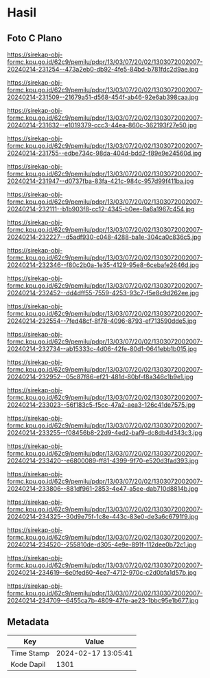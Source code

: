 # Hasil

## Foto C Plano

https://sirekap-obj-formc.kpu.go.id/62c9/pemilu/pdpr/13/03/07/20/02/1303072002007-20240214-231254--473a2eb0-db92-4fe5-84bd-b781fdc2d9ae.jpg

https://sirekap-obj-formc.kpu.go.id/62c9/pemilu/pdpr/13/03/07/20/02/1303072002007-20240214-231509--21679a51-d568-454f-ab46-92e6ab398caa.jpg

https://sirekap-obj-formc.kpu.go.id/62c9/pemilu/pdpr/13/03/07/20/02/1303072002007-20240214-231632--e1019379-ccc3-44ea-860c-362193f27e50.jpg

https://sirekap-obj-formc.kpu.go.id/62c9/pemilu/pdpr/13/03/07/20/02/1303072002007-20240214-231755--edbe734c-98da-404d-bdd2-f89e9e24560d.jpg

https://sirekap-obj-formc.kpu.go.id/62c9/pemilu/pdpr/13/03/07/20/02/1303072002007-20240214-231947--d0737fba-83fa-421c-984c-957d99f411ba.jpg

https://sirekap-obj-formc.kpu.go.id/62c9/pemilu/pdpr/13/03/07/20/02/1303072002007-20240214-232111--b1b903f8-cc12-4345-b0ee-8a6a1967c454.jpg

https://sirekap-obj-formc.kpu.go.id/62c9/pemilu/pdpr/13/03/07/20/02/1303072002007-20240214-232227--d5adf930-c048-4288-ba1e-304ca0c836c5.jpg

https://sirekap-obj-formc.kpu.go.id/62c9/pemilu/pdpr/13/03/07/20/02/1303072002007-20240214-232346--f80c2b0a-1e35-4129-95e8-6cebafe2646d.jpg

https://sirekap-obj-formc.kpu.go.id/62c9/pemilu/pdpr/13/03/07/20/02/1303072002007-20240214-232452--dd4dff55-7559-4253-93c7-f5e8c9d262ee.jpg

https://sirekap-obj-formc.kpu.go.id/62c9/pemilu/pdpr/13/03/07/20/02/1303072002007-20240214-232554--7fed48cf-8f78-4096-8793-ef713590dde5.jpg

https://sirekap-obj-formc.kpu.go.id/62c9/pemilu/pdpr/13/03/07/20/02/1303072002007-20240214-232734--ab15333c-4d06-42fe-80d1-0641ebb1b015.jpg

https://sirekap-obj-formc.kpu.go.id/62c9/pemilu/pdpr/13/03/07/20/02/1303072002007-20240214-232952--05c87f86-ef21-481d-80bf-f8a346c1b9e1.jpg

https://sirekap-obj-formc.kpu.go.id/62c9/pemilu/pdpr/13/03/07/20/02/1303072002007-20240214-233023--56f183c5-f5cc-47a2-aea3-126c41de7575.jpg

https://sirekap-obj-formc.kpu.go.id/62c9/pemilu/pdpr/13/03/07/20/02/1303072002007-20240214-233255--f08456b8-22d9-4ed2-baf9-dc8db4d343c3.jpg

https://sirekap-obj-formc.kpu.go.id/62c9/pemilu/pdpr/13/03/07/20/02/1303072002007-20240214-233420--e6800089-ff81-4399-9f70-e520d3fad393.jpg

https://sirekap-obj-formc.kpu.go.id/62c9/pemilu/pdpr/13/03/07/20/02/1303072002007-20240214-233806--881df961-2853-4e47-a5ee-dab710d8814b.jpg

https://sirekap-obj-formc.kpu.go.id/62c9/pemilu/pdpr/13/03/07/20/02/1303072002007-20240214-234325--30d9e75f-1c8e-443c-83e0-de3a6c6791f9.jpg

https://sirekap-obj-formc.kpu.go.id/62c9/pemilu/pdpr/13/03/07/20/02/1303072002007-20240214-234520--255810de-d305-4e9e-891f-112dee0b72c1.jpg

https://sirekap-obj-formc.kpu.go.id/62c9/pemilu/pdpr/13/03/07/20/02/1303072002007-20240214-234619--6e0fed60-4ee7-4712-970c-c2d0bfa1d57b.jpg

https://sirekap-obj-formc.kpu.go.id/62c9/pemilu/pdpr/13/03/07/20/02/1303072002007-20240214-234709--6455ca7b-4809-47fe-ae23-1bbc95e1b677.jpg


## Metadata

| Key        | Value               |
| ---------- | ------------------- |
| Time Stamp | 2024-02-17 13:05:41 |
| Kode Dapil | 1301                |



